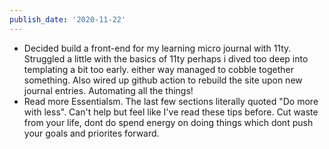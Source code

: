 ```yaml
---
publish_date: '2020-11-22'
---
```

- Decided build a front-end for my learning micro journal with 11ty. Struggled a little with the basics of 11ty perhaps i dived too deep into templating a bit too early. either way managed to cobble together something. Also wired up github action to rebuild the site upon new journal entries. Automating all the things!
- Read more Essentialsm. The last few sections literally quoted "Do more with less". Can't help but feel like I've read these tips before. Cut waste from your life, dont do spend energy on doing things which dont push your goals and priorites forward.
